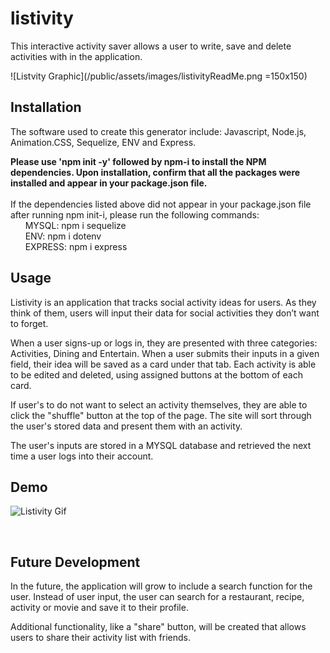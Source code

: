 # listivity 
This interactive activity saver allows a user to write, save and delete activities with in the application.

![Listvity Graphic](/public/assets/images/listivityReadMe.png =150x150)

## Installation
The software used to create this generator include: Javascript, Node.js, Animation.CSS, Sequelize, ENV and Express.  

**Please use 'npm init -y' followed by npm-i to install the NPM dependencies. Upon installation, confirm that all the packages were installed and appear in your package.json file.**
<br>
<br> 
If the dependencies listed above did not appear in your package.json file after running npm init-i, please run the following commands:
<br>
&nbsp;&nbsp;&nbsp;&nbsp;&nbsp;&nbsp;MYSQL: npm i sequelize
<br>
&nbsp;&nbsp;&nbsp;&nbsp;&nbsp;&nbsp;ENV: npm i dotenv
<br>
&nbsp;&nbsp;&nbsp;&nbsp;&nbsp;&nbsp;EXPRESS: npm i express
<br>

## Usage
Listivity is an application that tracks social activity ideas for users. As they think of them, users will input their data for social activities they don’t want to forget. 

When a user signs-up or logs in, they are presented with three categories: Activities, Dining and Entertain. When a user submits their inputs in a given field, their idea will be saved as a card under that tab. Each activity is able to be edited and deleted, using assigned buttons at the bottom of each card. 

If user's to do not want to select an activity themselves, they are able to click the "shuffle" button at the top of the page. The site will sort through the user's stored data and present them with an activity. 

The user's inputs are stored in a MYSQL database and retrieved the next time a user logs into their account. 

## Demo

![Listivity Gif](./public/assets/images/listivity.gif)

<br>

## Future Development
In the future, the application will grow to include a search function for the user. Instead of user input, the user can search for a restaurant, recipe, activity or movie and save it to their profile. 

Additional functionality, like a "share" button, will be created that allows users to share their activity list with friends. 
